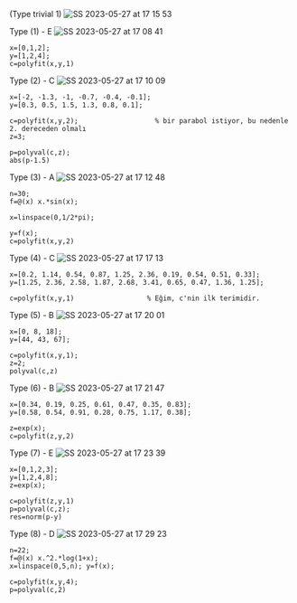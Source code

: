 (Type trivial 1)
![SS 2023-05-27 at 17 15 53](https://github.com/space-hippie0/matlab/assets/118982314/cd2b7c15-663b-4755-a0dd-e9046fa2a883)

Type (1) - E
![SS 2023-05-27 at 17 08 41](https://github.com/space-hippie0/matlab/assets/118982314/4c2ff754-9c49-44da-8c13-6b95629066da)
```
x=[0,1,2];
y=[1,2,4];
c=polyfit(x,y,1)
```
Type (2) - C
![SS 2023-05-27 at 17 10 09](https://github.com/space-hippie0/matlab/assets/118982314/f5443428-a8ff-4b89-8a50-91f14c047bf5)
```
x=[-2, -1.3, -1, -0.7, -0.4, -0.1];
y=[0.3, 0.5, 1.5, 1.3, 0.8, 0.1];
```
```
c=polyfit(x,y,2); 					% bir parabol istiyor, bu nedenle 2. dereceden olmalı
z=3;
```
```
p=polyval(c,z);
abs(p-1.5)
```
Type (3) - A
![SS 2023-05-27 at 17 12 48](https://github.com/space-hippie0/matlab/assets/118982314/d6e17649-39dc-42da-9a29-87c9a4c4f6c5)
```
n=30; 
f=@(x) x.*sin(x);
```
```
x=linspace(0,1/2*pi);
```
```
y=f(x);
c=polyfit(x,y,2) 
```

Type (4) - C
![SS 2023-05-27 at 17 17 13](https://github.com/space-hippie0/matlab/assets/118982314/fd7e0fee-c6fd-44e1-b8b8-99f7d6b8e6d6)
```
x=[0.2, 1.14, 0.54, 0.87, 1.25, 2.36, 0.19, 0.54, 0.51, 0.33];
y=[1.25, 2.36, 2.58, 1.87, 2.68, 3.41, 0.65, 0.47, 1.36, 1.25];
```
```
c=polyfit(x,y,1)                  % Eğim, c'nin ilk terimidir.
```

Type (5) - B
![SS 2023-05-27 at 17 20 01](https://github.com/space-hippie0/matlab/assets/118982314/d310c2ea-d8db-42a8-b667-b69b3855e040)
```
x=[0, 8, 18];
y=[44, 43, 67];
```
```
c=polyfit(x,y,1);
z=2;
polyval(c,z)
```

Type (6) - B
![SS 2023-05-27 at 17 21 47](https://github.com/space-hippie0/matlab/assets/118982314/b2cd3d18-6862-4c29-828d-7c49ef21df79)
```
x=[0.34, 0.19, 0.25, 0.61, 0.47, 0.35, 0.83];
y=[0.58, 0.54, 0.91, 0.28, 0.75, 1.17, 0.38];
```
```
z=exp(x);
c=polyfit(z,y,2)
```


Type (7) - E
![SS 2023-05-27 at 17 23 39](https://github.com/space-hippie0/matlab/assets/118982314/8b251965-94fd-4aef-befb-a748429b1932)
```
x=[0,1,2,3];
y=[1,2,4,8];
z=exp(x);
```
```
c=polyfit(z,y,1)
p=polyval(c,z);
res=norm(p-y)
```

Type (8) - D
![SS 2023-05-27 at 17 29 23](https://github.com/space-hippie0/matlab/assets/118982314/3827b74a-90c0-4826-8f51-002bbfe6bdb0)
```
n=22;
f=@(x) x.^2.*log(1+x);
x=linspace(0,5,n); y=f(x);
```
```
c=polyfit(x,y,4);
p=polyval(c,2) 
```



